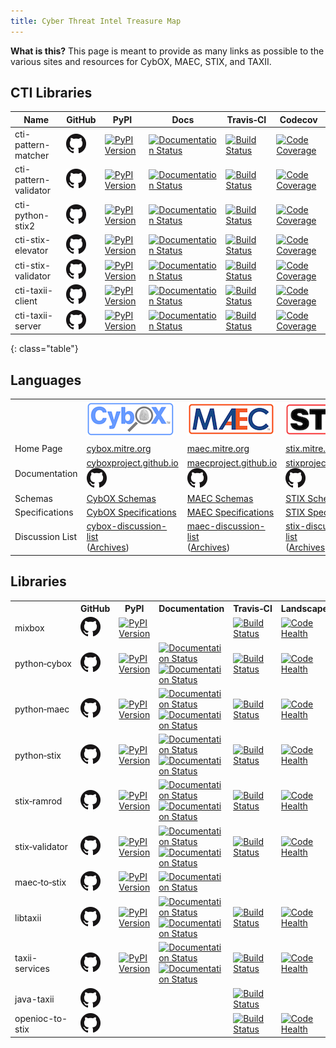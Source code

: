 ```yaml
---
title: Cyber Threat Intel Treasure Map
---
```


<div class="panel panel-default">
  <div class="panel-body">
    <strong>What is this?</strong> This page is meant to provide as many links as possible to the various sites and resources for CybOX, MAEC, STIX, and TAXII.
  </div>
</div>

## CTI Libraries

| Name | GitHub | PyPI | Docs | Travis&#8209;CI | Codecov |
| --- | --- | --- | --- | --- | --- |
| cti-pattern-matcher | <a href="http://github.com/oasis-open/cti-pattern-matcher"><img src="images/github.png"></a> | <a href="https://pypi.python.org/pypi/stix2-patterns"> <img src="https://img.shields.io/pypi/v/stix2-matcher.svg" alt="PyPI Version" /></a> | <a href="http://stix2-patterns.readthedocs.io"><img src="https://readthedocs.org/projects/stix2-matcher/badge/?version=stable" alt="Documentation Status" /></a> | <a href="http://travis-ci.org/oasis-open/cti-pattern-matcher"><img src="https://travis-ci.org/oasis-open/cti-pattern-matcher.svg?branch=master" alt="Build Status" /></a> | <a href="https://codecov.io/gh/oasis-open/cti-pattern-matcher"><img src="https://img.shields.io/codecov/c/github/oasis-open/cti-pattern-matcher.svg" alt="Code Coverage" /></a> |
| cti-pattern-validator | <a href="http://github.com/oasis-open/cti-pattern-validator"><img src="images/github.png"></a> | <a href="https://pypi.python.org/pypi/stix2-patterns"> <img src="https://img.shields.io/pypi/v/stix2-patterns.svg" alt="PyPI Version" /></a> | <a href="http://stix2-patterns.readthedocs.io"><img src="https://readthedocs.org/projects/stix2-patterns/badge/?version=stable" alt="Documentation Status" /></a> | <a href="http://travis-ci.org/oasis-open/cti-pattern-validator"><img src="https://travis-ci.org/oasis-open/cti-pattern-validator.svg?branch=master" alt="Build Status" /></a> | <a href="https://codecov.io/gh/oasis-open/cti-pattern-validator"><img src="https://img.shields.io/codecov/c/github/oasis-open/cti-pattern-validator.svg" alt="Code Coverage" /></a> |
| cti-python-stix2 | <a href="http://github.com/oasis-open/cti-python-stix2"><img src="images/github.png"></a> | <a href="https://pypi.python.org/pypi/stix2"> <img src="https://img.shields.io/pypi/v/stix2.svg" alt="PyPI Version" /></a> | <a href="http://stix2.readthedocs.io"><img src="https://readthedocs.org/projects/stix2/badge/?version=stable" alt="Documentation Status" /></a> | <a href="http://travis-ci.org/oasis-open/cti-python-stix2"><img src="https://travis-ci.org/oasis-open/cti-python-stix2.svg?branch=master" alt="Build Status" /></a> | <a href="https://codecov.io/gh/oasis-open/cti-python-stix2"><img src="https://img.shields.io/codecov/c/github/oasis-open/cti-python-stix2.svg" alt="Code Coverage" /></a> |
| cti-stix-elevator | <a href="http://github.com/oasis-open/cti-stix-elevator"><img src="images/github.png"></a> | <a href="https://pypi.python.org/pypi/stix2-elevator"> <img src="https://img.shields.io/pypi/v/stix2-elevator.svg" alt="PyPI Version" /></a> | <a href="http://stix2-elevator.readthedocs.io"><img src="https://readthedocs.org/projects/stix2-elevator/badge/?version=stable" alt="Documentation Status" /></a> | <a href="http://travis-ci.org/oasis-open/cti-stix-elevator"><img src="https://travis-ci.org/oasis-open/cti-stix-elevator.svg?branch=master" alt="Build Status" /></a> | <a href="https://codecov.io/gh/oasis-open/cti-stix-elevator"><img src="https://img.shields.io/codecov/c/github/oasis-open/cti-stix-elevator.svg" alt="Code Coverage" /></a> |
| cti-stix-validator | <a href="http://github.com/oasis-open/cti-stix-validator"><img src="images/github.png"></a> | <a href="https://pypi.python.org/pypi/stix2-validator"> <img src="https://img.shields.io/pypi/v/stix2-validator.svg" alt="PyPI Version" /></a> | <a href="http://stix2-validator.readthedocs.io"><img src="https://readthedocs.org/projects/stix2-validator/badge/?version=stable" alt="Documentation Status" /></a> | <a href="http://travis-ci.org/oasis-open/cti-stix-validator"><img src="https://travis-ci.org/oasis-open/cti-stix-validator.svg?branch=master" alt="Build Status" /></a> | <a href="https://codecov.io/gh/oasis-open/cti-stix-validator"><img src="https://img.shields.io/codecov/c/github/oasis-open/cti-stix-validator.svg" alt="Code Coverage" /></a> |
| cti-taxii-client | <a href="http://github.com/oasis-open/cti-taxii-client"><img src="images/github.png"></a> | <a href="https://pypi.python.org/pypi/taxii2-client"> <img src="https://img.shields.io/pypi/v/taxii2-client.svg" alt="PyPI Version" /></a> | <a href="http://taxii2-client.readthedocs.io"><img src="https://readthedocs.org/projects/taxii2-client/badge/?version=stable" alt="Documentation Status" /></a> | <a href="http://travis-ci.org/oasis-open/cti-taxii-client"><img src="https://travis-ci.org/oasis-open/cti-taxii-client.svg?branch=master" alt="Build Status" /></a> | <a href="https://codecov.io/gh/oasis-open/cti-taxii-client"><img src="https://img.shields.io/codecov/c/github/oasis-open/cti-taxii-client.svg" alt="Code Coverage" /></a> |
| cti-taxii-server | <a href="http://github.com/oasis-open/cti-taxii-server"><img src="images/github.png"></a> | <a href="https://pypi.python.org/pypi/medallion"> <img src="https://img.shields.io/pypi/v/medallion.svg" alt="PyPI Version" /></a> | <a href="http://medallion.readthedocs.io"><img src="https://readthedocs.org/projects/medallion/badge/?version=stable" alt="Documentation Status" /></a> | <a href="http://travis-ci.org/oasis-open/cti-taxii-server"><img src="https://travis-ci.org/oasis-open/cti-taxii-server.svg?branch=master" alt="Build Status" /></a> | <a href="https://codecov.io/gh/oasis-open/cti-taxii-server"><img src="https://img.shields.io/codecov/c/github/oasis-open/cti-taxii-server.svg" alt="Code Coverage" /></a> |
{: class="table"}


## Languages

<table class="table">
  <tr>
    <td>&nbsp;</td>
    <td><img src="images/cybox.png" /></td>
    <td><img src="images/maec.png" /></td>
    <td><img src="images/stix.png" /></td>
    <td><img src="images/taxii.png" /></td>
  </tr>
  <tr>
    <td>Home Page</td>
    <td><a href="http://cybox.mitre.org">cybox.mitre.org</a></td>
    <td><a href="http://maec.mitre.org">maec.mitre.org</a></td>
    <td><a href="http://stix.mitre.org">stix.mitre.org</a></td>
    <td><a href="http://taxii.mitre.org">taxii.mitre.org</a></td>
  </tr>
  <tr>
    <td>Documentation</td>
    <td>
      <a href="http://cyboxproject.github.io">cyboxproject.github.io</a>
      <a href="http://github.com/CybOXProject/cyboxproject.github.io"><img src="images/github.png"></a>
    </td>
    <td>
      <a href="http://maecproject.github.io">maecproject.github.io</a>
      <a href="http://github.com/MAECProject/maecproject.github.io"><img src="images/github.png"></a>
    </td>
    <td>
      <a href="http://stixproject.github.io">stixproject.github.io</a>
      <a href="http://github.com/STIXProject/stixproject.github.io"><img src="images/github.png"></a>
    </td>
    <td>
      <a href="http://taxiiproject.github.io">taxiiproject.github.io</a>
      <a href="http://github.com/TAXIIProject/taxiiproject.github.io"><img src="images/github.png"></a>
    </td>
  </tr>
  <tr>
    <td>Schemas</td>
    <td><a href="http://github.com/CybOXProject/schemas">CybOX Schemas</a></td>
    <td><a href="http://github.com/MAECProject/schemas">MAEC Schemas</a></td>
    <td><a href="http://github.com/STIXProject/schemas">STIX Schemas</a></td>
    <td>&nbsp;</td>
  </tr>
  <tr>
    <td>Specifications</td>
    <td><a href="http://github.com/CybOXProject/specifications">CybOX Specifications</a></td>
    <td><a href="http://github.com/MAECProject/specifications">MAEC Specifications</a></td>
    <td><a href="http://github.com/STIXProject/specifications">STIX Specifications</a></td>
    <td><a href="http://github.com/TAXIIProject/TAXII-Specifications">TAXII Specifications</a></td>
  </tr>
  <tr>
    <td>Discussion List</td>
    <td>
      <a href="http://cybox.mitre.org/community/registration.html">cybox-discussion-list</a><br />
      (<a href="http://making-security-measurable.1364806.n2.nabble.com/CybOX-Discussion-List-Archive-f7579263.html">Archives</a>)
    </td>
    <td>
      <a href="http://maec.mitre.org/community/discussionlist.html">maec-discussion-list</a><br />
      (<a href="http://making-security-measurable.1364806.n2.nabble.com/MAEC-Malware-Attribute-Enumeration-and-Characterization-f4094903.html">Archives</a>)
    </td>
    <td>
      <a href="http://stix.mitre.org/community/registration.html">stix-discussion-list</a><br />
      (<a href="http://making-security-measurable.1364806.n2.nabble.com/STIX-Discussion-List-f7579090.html">Archives</a>)
    </td>
    <td>
      <a href="http://taxii.mitre.org/community/registration.html">taxii-discussion-list</a><br />
      (<a href="http://making-security-measurable.1364806.n2.nabble.com/TAXII-Discussion-List-Archive-f7579264.html">Archives</a>)
    </td>
  </tr>
</table>

## Libraries

<table class="table">
  <tr>
    <th>&nbsp;</th>
    <th>GitHub</th>
    <th>PyPI</th>
    <th>Documentation</th>
    <th>Travis&#8209;CI</th>
    <th>Landscape.io</th>
    <th>ReadTheDocs</th>
  </tr>

  <tr>
    <td>mixbox</td>
    <td>
      <a href="http://github.com/CybOXProject/mixbox"><img src="images/github.png"></a>
    </td>
    <td>
      <a href="https://pypi.python.org/pypi/mixbox">
        <img src="https://img.shields.io/pypi/v/mixbox.svg" alt="PyPI Version" />
      </a>
    </td>
    <td>
      <!--<a href="http://mixbox.readthedocs.io">
        <img src="https://readthedocs.org/projects/mixbox/badge/?version=stable" alt="Documentation Status" />
      </a>
      <a href="http://mixbox.readthedocs.io/en/latest">
        <img src="https://readthedocs.org/projects/mixbox/badge/?version=latest" alt="Documentation Status" />
      </a>-->
    </td>
    <td>
      <a href="http://travis-ci.org/CybOXProject/mixbox">
        <img src="https://travis-ci.org/CybOXProject/mixbox.svg?branch=master" alt="Build Status" />
      </a>
    </td>
    <td>
      <a href="https://landscape.io/github/CybOXProject/mixbox">
        <img alt="Code Health" src="https://landscape.io/github/CybOXProject/mixbox/master/landscape.svg?style=flat"/>
      </a>
    </td>
    <td><!--<a href="http://readthedocs.org/projects/mixbox">Admin</a>--></td>
  </tr>

  <tr>
    <td>python&#8209;cybox</td>
    <td>
      <a href="http://github.com/CybOXProject/python-cybox"><img src="images/github.png"></a>
    </td>
    <td>
      <a href="https://pypi.python.org/pypi/cybox">
        <img src="https://img.shields.io/pypi/v/cybox.svg" alt="PyPI Version" />
      </a>
    </td>
    <td>
      <a href="http://cybox.readthedocs.io">
        <img src="https://readthedocs.org/projects/cybox/badge/?version=stable" alt="Documentation Status" />
      </a>
      <a href="http://cybox.readthedocs.io/en/latest">
        <img src="https://readthedocs.org/projects/cybox/badge/?version=latest" alt="Documentation Status" />
      </a>
    </td>
    <td>
      <a href="http://travis-ci.org/CybOXProject/python-cybox">
        <img src="https://travis-ci.org/CybOXProject/python-cybox.svg?branch=master" alt="Build Status" />
      </a>
    </td>
    <td>
      <a href="https://landscape.io/github/CybOXProject/python-cybox">
        <img alt="Code Health" src="https://landscape.io/github/CybOXProject/python-cybox/master/landscape.svg?style=flat"/>
      </a>
    </td>
    <td><a href="http://readthedocs.org/projects/cybox">Admin</a></td>
  </tr>

  <tr>
    <td>python&#8209;maec</td>
    <td>
      <a href="http://github.com/MAECProject/python-maec"><img src="images/github.png"></a>
    </td>
    <td>
      <a href="https://pypi.python.org/pypi/maec">
        <img src="https://img.shields.io/pypi/v/maec.svg" alt="PyPI Version" />
      </a>
    </td>
    <td>
      <a href="http://maec.readthedocs.io">
        <img src="https://readthedocs.org/projects/maec/badge/?version=stable" alt="Documentation Status" />
      </a>
      <a href="http://maec.readthedocs.io/en/latest">
        <img src="https://readthedocs.org/projects/maec/badge/?version=latest" alt="Documentation Status" />
      </a>
    </td>
    <td>
      <a href="http://travis-ci.org/MAECProject/python-maec">
        <img src="https://travis-ci.org/MAECProject/python-maec.svg?branch=master" alt="Build Status" />
      </a>
    </td>
    <td>
      <a href="https://landscape.io/github/MAECProject/python-maec">
        <img alt="Code Health" src="https://landscape.io/github/MAECProject/python-maec/master/landscape.svg?style=flat"/>
      </a>
    </td>
    <td><a href="http://readthedocs.org/projects/maec">Admin</a></td>
  </tr>

  <tr>
    <td>python&#8209;stix</td>
    <td>
      <a href="http://github.com/STIXProject/python-stix"><img src="images/github.png"></a>
    </td>
    <td>
      <a href="https://pypi.python.org/pypi/stix">
        <img src="https://img.shields.io/pypi/v/stix.svg" alt="PyPI Version" />
      </a>
    </td>
    <td>
      <a href="http://stix.readthedocs.io">
        <img src="https://readthedocs.org/projects/stix/badge/?version=stable" alt="Documentation Status" />
      </a>
      <a href="http://stix.readthedocs.io/en/latest">
        <img src="https://readthedocs.org/projects/stix/badge/?version=latest" alt="Documentation Status" />
      </a>
    </td>
    <td>
      <a href="http://travis-ci.org/STIXProject/python-stix">
        <img src="https://travis-ci.org/STIXProject/python-stix.svg?branch=master" alt="Build Status" />
      </a>
    </td>
    <td>
      <a href="https://landscape.io/github/STIXProject/python-stix">
        <img alt="Code Health" src="https://landscape.io/github/STIXProject/python-stix/master/landscape.svg?style=flat"/>
      </a>
    </td>
    <td><a href="http://readthedocs.org/projects/stix">Admin</a></td>
  </tr>

  <tr>
    <td>stix&#8209;ramrod</td>
    <td>
      <a href="http://github.com/STIXProject/stix-ramrod"><img src="images/github.png"></a>
    </td>
    <td>
      <a href="https://pypi.python.org/pypi/stix-ramrod">
        <img src="https://img.shields.io/pypi/v/stix-ramrod.svg" alt="PyPI Version" />
      </a>
    </td>
    <td>
      <a href="http://stix-ramrod.readthedocs.io">
        <img src="https://readthedocs.org/projects/stix-ramrod/badge/?version=stable" alt="Documentation Status" />
      </a>
      <a href="http://stix-ramrod.readthedocs.io/en/latest">
        <img src="https://readthedocs.org/projects/stix-ramrod/badge/?version=latest" alt="Documentation Status" />
      </a>
    </td>
    <td>
      <a href="http://travis-ci.org/STIXProject/stix-ramrod">
        <img src="https://travis-ci.org/STIXProject/stix-ramrod.svg?branch=master" alt="Build Status" />
      </a>
    </td>
    <td>
      <a href="https://landscape.io/github/STIXProject/stix-ramrod">
        <img alt="Code Health" src="https://landscape.io/github/STIXProject/stix-ramrod/master/landscape.svg?style=flat"/>
      </a>
    </td>
    <td><a href="http://readthedocs.org/projects/stix-ramrod">Admin</a></td>
  </tr>

  <tr>
    <td>stix&#8209;validator</td>
    <td>
      <a href="http://github.com/STIXProject/stix-validator"><img src="images/github.png"></a>
    </td>
    <td>
      <a href="https://pypi.python.org/pypi/stix-validator">
        <img src="https://img.shields.io/pypi/v/stix-validator.svg" alt="PyPI Version" />
      </a>
    </td>
    <td>
      <a href="http://stix-validator.readthedocs.io">
        <img src="https://readthedocs.org/projects/stix-validator/badge/?version=stable" alt="Documentation Status" />
      </a>
      <a href="http://stix-validator.readthedocs.io/en/latest">
        <img src="https://readthedocs.org/projects/stix-validator/badge/?version=latest" alt="Documentation Status" />
      </a>
    </td>
    <td>
      <a href="http://travis-ci.org/STIXProject/stix-validator">
        <img src="https://travis-ci.org/STIXProject/stix-validator.svg?branch=master" alt="Build Status" />
      </a>
    </td>
    <td>
      <a href="https://landscape.io/github/STIXProject/stix-validator">
        <img alt="Code Health" src="https://landscape.io/github/STIXProject/stix-validator/master/landscape.svg?style=flat"/>
      </a>
    </td>
    <td><a href="http://readthedocs.org/projects/stix-validator">Admin</a></td>
  </tr>

  <tr>
    <td>maec&#8209;to&#8209;stix</td>
    <td>
      <a href="http://github.com/MAECProject/maec-to-stix"><img src="images/github.png"></a>
    </td>
    <td>
      <a href="https://pypi.python.org/pypi/maec-to-stix">
        <img src="https://img.shields.io/pypi/v/maec-to-stix.svg" alt="PyPI Version" />
      </a>
    </td>
    <td>
      <!--<a href="http://maec-to-stix.readthedocs.io">
        <img src="https://readthedocs.org/projects/maec-to-stix/badge/?version=stable" alt="Documentation Status" />
      </a>-->
      <a href="http://maec-to-stix.readthedocs.io/en/latest">
        <img src="https://readthedocs.org/projects/maec-to-stix/badge/?version=latest" alt="Documentation Status" />
      </a>
    </td>
    <td><!--
      <a href="http://travis-ci.org/MAECProject/python-maec">
        <img src="https://travis-ci.org/MAECProject/python-maec.svg?branch=master" alt="Build Status" />
      </a>-->
    </td>
    <td><!--
      <a href="https://landscape.io/github/MAECProject/python-maec">
        <img alt="Code Health" src="https://landscape.io/github/MAECProject/python-maec/master/landscape.svg?style=flat"/>
      </a>-->
    </td>
    <td><a href="http://readthedocs.org/projects/maec-to-stix">Admin</a></td>
  </tr>

  <tr>
    <td>libtaxii</td>
    <td>
      <a href="http://github.com/TAXIIProject/libtaxii"><img src="images/github.png"></a>
    </td>
    <td>
      <a href="https://pypi.python.org/pypi/libtaxii">
        <img src="https://img.shields.io/pypi/v/libtaxii.svg" alt="PyPI Version" />
      </a>
    </td>
    <td>
      <a href="http://libtaxii.readthedocs.io">
        <img src="https://readthedocs.org/projects/libtaxii/badge/?version=stable" alt="Documentation Status" />
      </a>
      <a href="http://libtaxii.readthedocs.io/en/latest">
        <img src="https://readthedocs.org/projects/libtaxii/badge/?version=latest" alt="Documentation Status" />
      </a>
    </td>
    <td>
      <a href="http://travis-ci.org/TAXIIProject/libtaxii">
        <img src="https://travis-ci.org/TAXIIProject/libtaxii.svg?branch=master" alt="Build Status" />
      </a>
    </td>
    <td>
      <a href="https://landscape.io/github/TAXIIProject/libtaxii">
        <img alt="Code Health" src="https://landscape.io/github/TAXIIProject/libtaxii/master/landscape.svg?style=flat"/>
      </a>
    </td>
    <td><a href="http://readthedocs.org/projects/libtaxii">Admin</a></td>
  </tr>

  <tr>
    <td>taxii-services</td>
    <td>
      <a href="http://github.com/TAXIIProject/django-taxii-services"><img src="images/github.png"></a>
    </td>
    <td>
      <a href="https://pypi.python.org/pypi/taxii-services">
        <img src="https://img.shields.io/pypi/v/taxii-services.svg" alt="PyPI Version" />
      </a>
    </td>
    <td>
      <a href="http://taxii-services.readthedocs.io">
        <img src="https://readthedocs.org/projects/taxii-services/badge/?version=stable" alt="Documentation Status" />
      </a>
      <a href="http://taxii-services.readthedocs.io/en/latest">
        <img src="https://readthedocs.org/projects/taxii-services/badge/?version=latest" alt="Documentation Status" />
      </a>
    </td>
    <td>
      <a href="http://travis-ci.org/TAXIIProject/django-taxii-services">
        <img src="https://travis-ci.org/TAXIIProject/django-taxii-services.svg?branch=master" alt="Build Status" />
      </a>
    </td>
    <td>
      <a href="https://landscape.io/github/TAXIIProject/django-taxii-services">
        <img alt="Code Health" src="https://landscape.io/github/TAXIIProject/django-taxii-services/master/landscape.svg?style=flat"/>
      </a>
    </td>
    <td><a href="http://readthedocs.org/projects/taxii-services">Admin</a></td>
  </tr>

  <tr>
    <td>java-taxii</td>
    <td>
      <a href="http://github.com/TAXIIProject/java-taxii"><img src="images/github.png"></a>
    </td>
    <td></td>
    <td></td>
    <td>
      <a href="http://travis-ci.org/TAXIIProject/java-taxii">
        <img src="https://travis-ci.org/TAXIIProject/java-taxii.svg?branch=master" alt="Build Status" />
      </a>
    </td>
    <td></td>
    <td></td>
  </tr>

  <tr>
    <td>openioc-to-stix</td>
    <td>
      <a href="http://github.com/STIXProject/openioc-to-stix"><img src="images/github.png"></a>
    </td>
    <td></td>
    <td></td>
    <td>
      <a href="http://travis-ci.org/STIXProject/openioc-to-stix">
        <img src="https://travis-ci.org/STIXProject/openioc-to-stix.svg?branch=master" alt="Build Status" />
      </a>
    </td>
    <td>
      <a href="https://landscape.io/github/STIXProject/openioc-to-stix">
        <img alt="Code Health" src="https://landscape.io/github/STIXProject/openioc-to-stix/master/landscape.svg?style=flat"/>
      </a>
    </td>
    <td></td>
  </tr>
</table>
